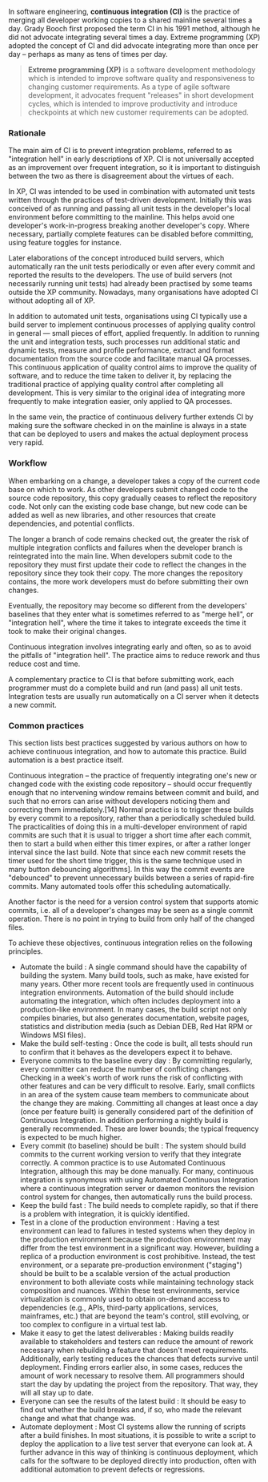 In software engineering, __continuous integration (CI)__ is the practice of merging all developer working copies to a shared mainline several times a day. Grady Booch first proposed the term CI in his 1991 method, although he did not advocate integrating several times a day. Extreme programming (XP) adopted the concept of CI and did advocate integrating more than once per day – perhaps as many as tens of times per day.

> __Extreme programming (XP)__ is a software development methodology which is intended to improve software quality and responsiveness to changing customer requirements. As a type of agile software development, it advocates frequent "releases" in short development cycles, which is intended to improve productivity and introduce checkpoints at which new customer requirements can be adopted. 

### Rationale

The main aim of CI is to prevent integration problems, referred to as "integration hell" in early descriptions of XP. CI is not universally accepted as an improvement over frequent integration, so it is important to distinguish between the two as there is disagreement about the virtues of each.

In XP, CI was intended to be used in combination with automated unit tests written through the practices of test-driven development. Initially this was conceived of as running and passing all unit tests in the developer's local environment before committing to the mainline. This helps avoid one developer's work-in-progress breaking another developer's copy. Where necessary, partially complete features can be disabled before committing, using feature toggles for instance.

Later elaborations of the concept introduced build servers, which automatically ran the unit tests periodically or even after every commit and reported the results to the developers. The use of build servers (not necessarily running unit tests) had already been practised by some teams outside the XP community. Nowadays, many organisations have adopted CI without adopting all of XP.

In addition to automated unit tests, organisations using CI typically use a build server to implement continuous processes of applying quality control in general — small pieces of effort, applied frequently. In addition to running the unit and integration tests, such processes run additional static and dynamic tests, measure and profile performance, extract and format documentation from the source code and facilitate manual QA processes. This continuous application of quality control aims to improve the quality of software, and to reduce the time taken to deliver it, by replacing the traditional practice of applying quality control after completing all development. This is very similar to the original idea of integrating more frequently to make integration easier, only applied to QA processes.

In the same vein, the practice of continuous delivery further extends CI by making sure the software checked in on the mainline is always in a state that can be deployed to users and makes the actual deployment process very rapid. 

### Workflow

When embarking on a change, a developer takes a copy of the current code base on which to work. As other developers submit changed code to the source code repository, this copy gradually ceases to reflect the repository code. Not only can the existing code base change, but new code can be added as well as new libraries, and other resources that create dependencies, and potential conflicts.

The longer a branch of code remains checked out, the greater the risk of multiple integration conflicts and failures when the developer branch is reintegrated into the main line. When developers submit code to the repository they must first update their code to reflect the changes in the repository since they took their copy. The more changes the repository contains, the more work developers must do before submitting their own changes.

Eventually, the repository may become so different from the developers' baselines that they enter what is sometimes referred to as "merge hell", or "integration hell", where the time it takes to integrate exceeds the time it took to make their original changes.

Continuous integration involves integrating early and often, so as to avoid the pitfalls of "integration hell". The practice aims to reduce rework and thus reduce cost and time.

A complementary practice to CI is that before submitting work, each programmer must do a complete build and run (and pass) all unit tests. Integration tests are usually run automatically on a CI server when it detects a new commit. 

### Common practices

This section lists best practices suggested by various authors on how to achieve continuous integration, and how to automate this practice. Build automation is a best practice itself.

Continuous integration – the practice of frequently integrating one's new or changed code with the existing code repository – should occur frequently enough that no intervening window remains between commit and build, and such that no errors can arise without developers noticing them and correcting them immediately.[14] Normal practice is to trigger these builds by every commit to a repository, rather than a periodically scheduled build. The practicalities of doing this in a multi-developer environment of rapid commits are such that it is usual to trigger a short time after each commit, then to start a build when either this timer expires, or after a rather longer interval since the last build. Note that since each new commit resets the timer used for the short time trigger, this is the same technique used in many button debouncing algorithms]. In this way the commit events are "debounced" to prevent unnecessary builds between a series of rapid-fire commits. Many automated tools offer this scheduling automatically.

Another factor is the need for a version control system that supports atomic commits, i.e. all of a developer's changes may be seen as a single commit operation. There is no point in trying to build from only half of the changed files.

To achieve these objectives, continuous integration relies on the following principles. 

* Automate the build : A single command should have the capability of building the system. Many build tools, such as make, have existed for many years. Other more recent tools are frequently used in continuous integration environments. Automation of the build should include automating the integration, which often includes deployment into a production-like environment. In many cases, the build script not only compiles binaries, but also generates documentation, website pages, statistics and distribution media (such as Debian DEB, Red Hat RPM or Windows MSI files). 
* Make the build self-testing : Once the code is built, all tests should run to confirm that it behaves as the developers expect it to behave.
* Everyone commits to the baseline every day : By committing regularly, every committer can reduce the number of conflicting changes. Checking in a week's worth of work runs the risk of conflicting with other features and can be very difficult to resolve. Early, small conflicts in an area of the system cause team members to communicate about the change they are making. Committing all changes at least once a day (once per feature built) is generally considered part of the definition of Continuous Integration. In addition performing a nightly build is generally recommended. These are lower bounds; the typical frequency is expected to be much higher. 
* Every commit (to baseline) should be built : The system should build commits to the current working version to verify that they integrate correctly. A common practice is to use Automated Continuous Integration, although this may be done manually. For many, continuous integration is synonymous with using Automated Continuous Integration where a continuous integration server or daemon monitors the revision control system for changes, then automatically runs the build process. 
* Keep the build fast : The build needs to complete rapidly, so that if there is a problem with integration, it is quickly identified. 
* Test in a clone of the production environment : Having a test environment can lead to failures in tested systems when they deploy in the production environment because the production environment may differ from the test environment in a significant way. However, building a replica of a production environment is cost prohibitive. Instead, the test environment, or a separate pre-production environment ("staging") should be built to be a scalable version of the actual production environment to both alleviate costs while maintaining technology stack composition and nuances. Within these test environments, service virtualization is commonly used to obtain on-demand access to dependencies (e.g., APIs, third-party applications, services, mainframes, etc.) that are beyond the team's control, still evolving, or too complex to configure in a virtual test lab. 
* Make it easy to get the latest deliverables : Making builds readily available to stakeholders and testers can reduce the amount of rework necessary when rebuilding a feature that doesn't meet requirements. Additionally, early testing reduces the chances that defects survive until deployment. Finding errors earlier also, in some cases, reduces the amount of work necessary to resolve them. All programmers should start the day by updating the project from the repository. That way, they will all stay up to date. 
* Everyone can see the results of the latest build : It should be easy to find out whether the build breaks and, if so, who made the relevant change and what that change was. 
* Automate deployment : Most CI systems allow the running of scripts after a build finishes. In most situations, it is possible to write a script to deploy the application to a live test server that everyone can look at. A further advance in this way of thinking is continuous deployment, which calls for the software to be deployed directly into production, often with additional automation to prevent defects or regressions.
